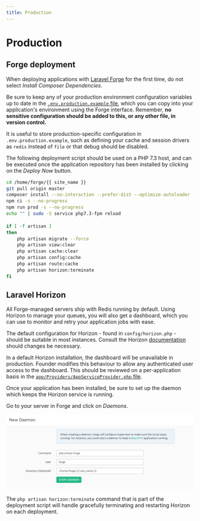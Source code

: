 ```yaml
---
title: Production
---
```


# Production

## Forge deployment

When deploying applications with [Laravel Forge](https://forge.laravel.com) for the first time, do not select *Install Composer Dependencies*.

Be sure to keep any of your production environment configuration variables up to date in the [`.env.production.example` file](https://github.com/michaeldyrynda/founder/blob/master/.env.production.example), which you can copy into your application's environment using the Forge interface. Remember, **no sensitive configuration should be added to this, or any other file, in version control.**

It is useful to store production-specific configuration in `.env.production.example`, such as defining your cache and session drivers as `redis` instead of `file` or that debug should be disabled.

The following deployment script should be used on a PHP 7.3 host, and can be executed once the application repository has been installed by clicking on the *Deploy Now* button.

```bash
cd /home/forge/{{ site_name }}
git pull origin master
composer install --no-interaction --prefer-dist --optimize-autoloader --no-scripts
npm ci -s --no-progress
npm run prod -s --no-progress
echo "" | sudo -S service php7.3-fpm reload

if [ -f artisan ]
then
    php artisan migrate --force
    php artisan view:clear
    php artisan cache:clear
    php artisan config:cache
    php artisan route:cache
    php artisan horizon:terminate
fi
```

## Laravel Horizon

All Forge-managed servers ship with Redis running by default. Using Horizon to manage your queues, you will also get a dashboard, which you can use to monitor and retry your application jobs with ease.

The default configuration for Horizon - found in `config/horizon.php` - should be suitable in most instances. Consult the Horizon [documentation](https://laravel.com/docs/5.5/horizon) should changes be necessary.

In a default Horizon installation, the dashboard will be unavailable in production. Founder modifies this behaviour to allow any authenticated user access to the dashboard. This should be reviewed on a per-application basis in the [`app/Providers/AppServiceProvider.php` file](https://github.com/michaeldyrynda/founder/blob/master/app/Providers/AppServiceProvider.php).

Once your application has been installed, be sure to set up the daemon which keeps the Horizon service is running.

Go to your server in Forge and click on *Daemons*.

![Horizon daemon config](../images/horizon-config.png)

The `php artisan horizon:terminate` command that is part of the deployment script will handle gracefully terminating and restarting Horizon on each deployment.
